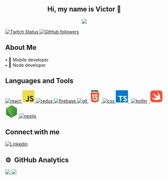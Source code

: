 <h2 align="center">Hi, my name is Victor 👋</h2>

<p align="center">
<img src="https://i.imgur.com/zYBKQvY.jpeg"  height="295">
</p>


<a href="https://www.twitch.tv/victor_ysla" target="_blank">
  <img alt="Twitch Status" src="https://img.shields.io/twitch/status/victor_ysla" style="max-width: 100%;">
</a>

<a href="https://github.com/VictorYsla" target="_blank">
  <img alt="GitHub followers" src="https://img.shields.io/github/followers/VictorYsla" style="max-width: 100%;">
</a>


<h2 align="">About Me</h2>

**•** 📲 Mobile developer  
**•** 💚 Node developer

<h2>Languages and Tools</h2>

<p align="left">
  <a href="https://reactjs.org/" rel="nofollow">
    <img src="https://camo.githubusercontent.com/09807580255133e183e7ecbe8396db64f40099852b08d49de866b4d8d7a56180/68747470733a2f2f75706c6f61642e77696b696d656469612e6f72672f77696b6970656469612f636f6d6d6f6e732f7468756d622f612f61372f52656163742d69636f6e2e7376672f3131353070782d52656163742d69636f6e2e7376672e706e67" alt="react" width="40" height="40" style="max-width: 100%;">
  </a>
  <a href="https://developer.mozilla.org/en-US/docs/Web/JavaScript" rel="nofollow">
    <img src="https://raw.githubusercontent.com/devicons/devicon/master/icons/javascript/javascript-original.svg" alt="javascript" width="40" height="40" style="max-width: 100%;">
  </a>
  <a href="https://redux.js.org/" rel="nofollow">
    <img src="https://camo.githubusercontent.com/3571c6a819e8bb9d9e7cd26fe644ff1e480335c58432a872d69923c177e082c8/68747470733a2f2f72656475782e6a732e6f72672f696d672f72656475782e737667" alt="redux" width="40" height="40" style="max-width: 100%;">
  </a>
  <a href="https://firebase.google.com/" rel="nofollow">
    <img src="https://camo.githubusercontent.com/f19579bd4b5f0b9812474d8109d5882710dad0399d94497a26ea79dc01dea234/68747470733a2f2f7777772e766563746f726c6f676f2e7a6f6e652f6c6f676f732f66697265626173652f66697265626173652d69636f6e2e737667" alt="firebase" width="40" height="40" style="max-width: 100%;">
  </a>
  <a href="https://git-scm.com/" rel="nofollow">
    <img src="https://camo.githubusercontent.com/ff5301ef7472dbdf522b776167a8af8c326299fe8175e53f6b052bbcc04533e3/68747470733a2f2f7777772e766563746f726c6f676f2e7a6f6e652f6c6f676f732f6769742d73636d2f6769742d73636d2d69636f6e2e737667" alt="git" width="40" height="40" style="max-width: 100%;">
  </a>
  <a href="https://developer.mozilla.org/en-US/docs/Web/HTML" rel="nofollow">
    <img src="https://raw.githubusercontent.com/devicons/devicon/master/icons/html5/html5-original-wordmark.svg" alt="html5" width="40" height="40" style="max-width: 100%;">
  </a>
  <a href="https://developer.mozilla.org/en-US/docs/Web/CSS" rel="nofollow">
    <img src="https://camo.githubusercontent.com/199d38eeb4d2e72bca9bdb11a7eb29a39049f45da886883e8520698e16db6a35/68747470733a2f2f75706c6f61642e77696b696d656469612e6f72672f77696b6970656469612f636f6d6d6f6e732f642f64352f435353335f6c6f676f5f616e645f776f72646d61726b2e737667" alt="css" width="40" height="40" style="max-width: 100%;">
  </a>
  <a href="https://www.typescriptlang.org/" rel="nofollow">
    <img src="https://raw.githubusercontent.com/devicons/devicon/master/icons/typescript/typescript-original.svg" alt="typescript" width="40" height="40" style="max-width: 100%;">
  </a>
  <a href="https://kotlinlang.org/" rel="nofollow">
    <img src="https://pbs.twimg.com/profile_images/1399329694340747271/T5fbWxtN_400x400.png" alt="kotlin" width="40" height="40" style="background-color:white; padding:5px; border-radius:5px;">
  </a>
  <a href="https://developer.apple.com/swift/" rel="nofollow">
    <img src="https://raw.githubusercontent.com/devicons/devicon/master/icons/swift/swift-original.svg" alt="swift" width="40" height="40" style="max-width: 100%;">
  </a>
  <a href="https://nodejs.org/en/" rel="nofollow">
    <img src="https://raw.githubusercontent.com/devicons/devicon/master/icons/nodejs/nodejs-original.svg" alt="nodejs" width="40" height="40" style="max-width: 100%;">
  </a>
  <a href="https://nestjs.com/" rel="nofollow">
    <img src="https://nestjs.com/logo-small-gradient.76616405.svg" alt="nestjs" width="40" height="40" style="max-width: 100%;">
  </a>
</p>


<h2>Connect with me</h2>

<a href="https://www.linkedin.com/in/fernando-gallardo-ysla-667a12206/" target="_blank">
<img alt="Linkedin" title="VictorYsla" src="https://camo.githubusercontent.com/8c0692475a5bfc1d9e7361074bdb648e567cae7b5b40ffd32adae31180b0d7b6/68747470733a2f2f696d672e736869656c64732e696f2f62616467652f4c696e6b6564496e2d3030373742353f7374796c653d666f722d7468652d6261646765266c6f676f3d6c696e6b6564696e266c6f676f436f6c6f723d7768697465" data-canonical-src="https://www.linkedin.com/in/fernando-gallardo-ysla-667a12206/" style="max-width: 100%;">
<a/>


<h2 class="heading-element" dir="auto">⚙️ &nbsp;GitHub Analytics</h2>

<a href="https://github.com/VictorYsla" target="_blank">

<img height="180em" src="https://camo.githubusercontent.com/516c64416aa1ef1f69fdd8b7a82c1a64deb308efb94e482d076fc3906bfb60f5/68747470733a2f2f6769746875622d726561646d652d73746174732d65696768742d74686574612e76657263656c2e6170702f6170693f757365726e616d653d566963746f7259736c612673686f775f69636f6e733d74727565267468656d653d616c676f6c696126696e636c7564655f616c6c5f636f6d6d6974733d7472756526636f756e745f707269766174653d74727565" data-canonical-src="https://github-readme-stats-eight-theta.vercel.app/api?username=VictorYsla&amp;show_icons=true&amp;theme=algolia&amp;include_all_commits=true&amp;count_private=true" style="max-width: 100%;">

<img height="180em" src="https://camo.githubusercontent.com/37c22bf0f494520881863d5426fe537b8cb962900989ab123675934419b7dbe0/68747470733a2f2f6769746875622d726561646d652d73746174732d65696768742d74686574612e76657263656c2e6170702f6170692f746f702d6c616e67732f3f757365726e616d653d566963746f7259736c61266c61796f75743d636f6d70616374266c616e67735f636f756e743d38267468656d653d616c676f6c6961" data-canonical-src="https://github-readme-stats-eight-theta.vercel.app/api/top-langs/?username=VictorYsla&amp;layout=compact&amp;langs_count=8&amp;theme=algolia" style="max-width: 100%;">

<a/>

<!--
**VictorYsla/VictorYsla** is a ✨ _special_ ✨ repository because its `README.md` (this file) appears on your GitHub profile.

Here are some ideas to get you started:

- 🔭 I’m currently working on ...
- 🌱 I’m currently learning ...
- 👯 I’m looking to collaborate on ...
- 🤔 I’m looking for help with ...
- 💬 Ask me about ...
- 📫 How to reach me: ...
- 😄 Pronouns: ...
- ⚡ Fun fact: ...
-->
